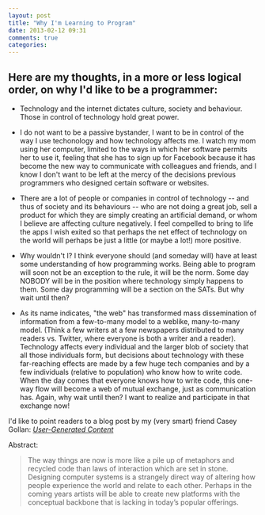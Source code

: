 ```yaml
---
layout: post
title: "Why I'm Learning to Program"
date: 2013-02-12 09:31
comments: true
categories: 
---
```




Here are my thoughts, in a more or less logical order, on why I'd like to be a programmer:
------------------------------------------------------------------------------------------

+ Technology and the internet dictates culture, society and behaviour. Those in control of technology hold great power.

+ I do not want to be a passive bystander, I want to be in control of the way I use techonology and how technology affects me. I watch my mom using her computer, limited to the ways in which her software permits her to use it, feeling that she has to sign up for Facebook because it has become the new way to communicate with colleagues and friends, and I know I don't want to be left at the mercy of the decisions previous programmers who designed certain software or websites.

 + There are a lot of people or companies in control of technology -- and thus of society and its behaviours -- who are not doing a great job, sell a product for which they are simply creating an artificial demand, or whom I believe are affecting culture negatively. I feel compelled to bring to life the apps I wish exited so that perhaps the net effect of technology on the world will perhaps be just a little (or maybe a lot!) more positive.

+ Why wouldn't I? I think everyone should (and someday will) have at least some understanding of how programming works. Being able to program will soon not be an exception to the rule, it will be the norm. Some day NOBODY will be in the position where technology simply happens to them. Some day programming will be a section on the SATs. But why wait until then?

+ As its name indicates, "the web" has transformed mass dissemination of information from a few-to-many model to a weblike, many-to-many model. (Think a few writers at a few newspapers distributed to many readers vs. Twitter, where everyone is both a writer and a reader). Technology affects every individual and the larger blob of society that all those individuals form, but decisions about technology with these far-reaching effects are made by a few huge tech companies and by a few individuals (relative to population) who know how to write code. When the day comes that everyone knows how to write code, this one-way flow will become a web of mutual exchange, just as communication has. Again, why wait until then? I want to realize and participate in that exchange now!



I'd like to point readers to a blog post by my (very smart) friend Casey Gollan: *[User-Generated Content](http://caseyagollan.com/user-generated-content/)*


Abstract:
>The way things are now is more like a pile up of metaphors and recycled code than laws of interaction which are set in stone. Designing computer systems is a strangely direct way of altering how people experience the world and relate to each other. Perhaps in the coming years artists will be able to create new platforms with the conceptual backbone that is lacking in today’s popular offerings.